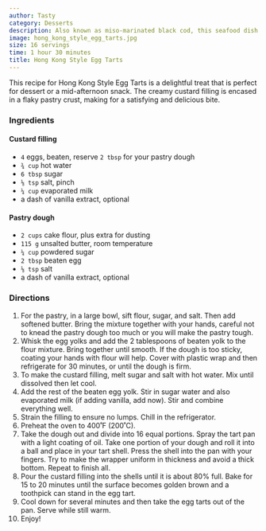 ```yaml
---
author: Tasty
category: Desserts
description: Also known as miso-marinated black cod, this seafood dish features tender, buttery cod marinated for days in a sweet and salty miso paste. The fish is then slowly baked until caramelized and irresistibly tender. With its delicate texture that seems to melt in your mouth, it's an impressive recipe you can make at home.
image: hong_kong_style_egg_tarts.jpg
size: 16 servings
time: 1 hour 30 minutes
title: Hong Kong Style Egg Tarts
---
```

This recipe for Hong Kong Style Egg Tarts is a delightful treat that is perfect for dessert or a mid-afternoon snack. The creamy custard filling is encased in a flaky pastry crust, making for a satisfying and delicious bite.

### Ingredients

#### Custard filling
* `4` eggs, beaten, reserve `2 tbsp` for your pastry dough
* `¾ cup` hot water
* `6 tbsp` sugar
* `⅛ tsp` salt, pinch
* `¼ cup` evaporated milk
* a dash of vanilla extract, optional

#### Pastry dough
* `2 cups` cake flour, plus extra for dusting
* `115 g` unsalted butter, room temperature
* `¼ cup` powdered sugar
* `2 tbsp` beaten egg
* `⅛ tsp` salt
* a dash of vanilla extract, optional

### Directions

1. For the pastry, in a large bowl, sift flour, sugar, and salt. Then add softened butter. Bring the mixture together with your hands, careful not to knead the pastry dough too much or you will make the pastry tough.
2. Whisk the egg yolks and add the 2 tablespoons of beaten yolk to the flour mixture. Bring together until smooth. If the dough is too sticky, coating your hands with flour will help. Cover with plastic wrap and then refrigerate for 30 minutes, or until the dough is firm.
3. To make the custard filling, melt sugar and salt with hot water. Mix until dissolved then let cool.
4. Add the rest of the beaten egg yolk. Stir in sugar water and also evaporated milk (if adding vanilla, add now). Stir and combine everything well.
5. Strain the filling to ensure no lumps. Chill in the refrigerator.
6. Preheat the oven to 400˚F (200˚C).
7. Take the dough out and divide into 16 equal portions. Spray the tart pan with a light coating of oil. Take one portion of your dough and roll it into a ball and place in your tart shell. Press the shell into the pan with your fingers. Try to make the wrapper uniform in thickness and avoid a thick bottom. Repeat to finish all.
8. Pour the custard filling into the shells until it is about 80% full. Bake for 15 to 20 minutes until the surface becomes golden brown and a toothpick can stand in the egg tart.
9. Cool down for several minutes and then take the egg tarts out of the pan. Serve while still warm.
10. Enjoy!